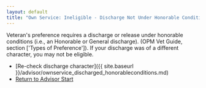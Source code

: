 ```yaml
---
layout: default
title: "Own Service: Ineligible - Discharge Not Under Honorable Conditions"
---
```


Veteran's preference requires a discharge or release under honorable conditions (i.e., an Honorable or General discharge). (OPM Vet Guide, section ['Types of Preference']). If your discharge was of a different character, you may not be eligible.

* [Re-check discharge character]({{ site.baseurl }}/advisor/ownservice_discharged_honorableconditions.md)
* [Return to Advisor Start](./start.md)
